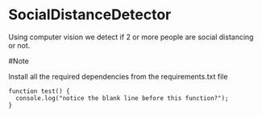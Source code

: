 # SocialDistanceDetector

Using computer vision we detect if 2 or more people are social distancing or not.

#Note

Install all the required dependencies from the requirements.txt file

```
function test() {
  console.log("notice the blank line before this function?");
}
```
